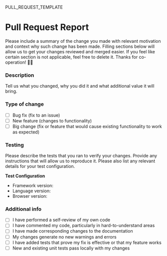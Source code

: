 PULL_REQUEST_TEMPLATE

# Pull Request Report

Please include a summary of the change you made with relevant motivation and context why such change has been made. Filling sections below will allow us to get your changes reviewed and merged easier. If you feel like certain section is not applicable, feel free to delete it. Thanks for co-operation! 🙏🏼

### Description

Tell us what you changed, why you did it and what additional value it will bring.

### Type of change

- [ ] Bug fix (fix to an issue)
- [ ] New feature (changes to functionality)
- [ ] Big change (fix or feature that would cause existing functionality to work as expected)

### Testing

Please describe the tests that you ran to verify your changes. Provide any instructions that will allow us to reproduce it. Please also list any relevant details for your test configuration.

**Test Configuration**

* Framework version:
* Language version:
* Browser version:

### Additional info

- [ ] I have performed a self-review of my own code
- [ ] I have commented my code, particularly in hard-to-understand areas
- [ ] I have made corresponding changes to the documentation
- [ ] My changes generate no new warnings and errors
- [ ] I have added tests that prove my fix is effective or that my feature works
- [ ] New and existing unit tests pass locally with my changes
